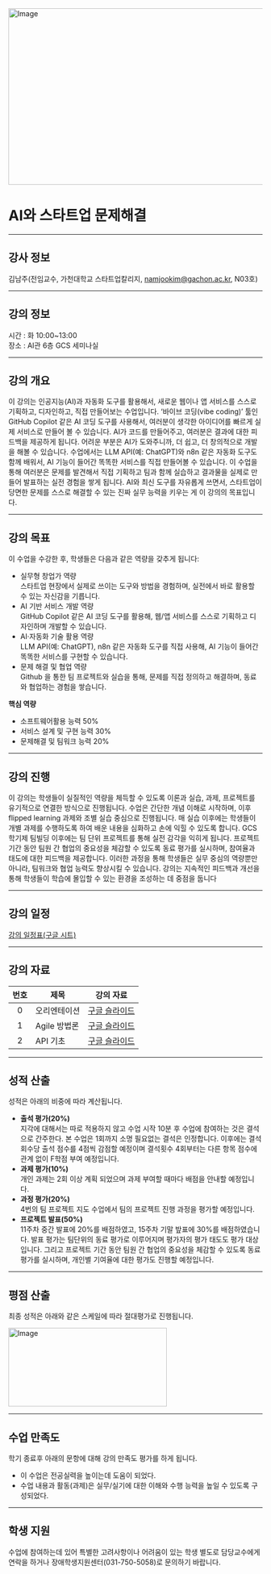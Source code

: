 <img width="1200" height="350" alt="Image" src="https://github.com/user-attachments/assets/a07b2bab-30b0-4090-9062-91d29a1e3ff7" />

# AI와 스타트업 문제해결

---

## 강사 정보
김남주(전임교수, 가천대학교 스타트업칼리지, namjookim@gachon.ac.kr, N03호)

---

## 강의 정보
시간 : 화 10:00~13:00  
장소 : AI관 6층 GCS 세미나실

---

## 강의 개요
이 강의는 인공지능(AI)과 자동화 도구를 활용해서, 새로운 웹이나 앱 서비스를 스스로 기획하고, 디자인하고, 직접 만들어보는 수업입니다.  ‘바이브 코딩(vibe coding)’ 툴인 GitHub Copilot 같은 AI 코딩 도구를 사용해서, 여러분이 생각한 아이디어를 빠르게 실제 서비스로 만들어 볼 수 있습니다. AI가 코드를 만들어주고, 여러분은 결과에 대한 피드백을 제공하게 됩니다. 어려운 부분은 AI가 도와주니까, 더 쉽고, 더 창의적으로 개발을 해볼 수 있습니다.  수업에서는 LLM API(예: ChatGPT)와 n8n 같은 자동화 도구도 함께 배워서,  AI 기능이 들어간 똑똑한 서비스를 직접 만들어볼 수 있습니다.
이 수업을 통해 여러분은 문제를 발견해서 직접 기획하고 팀과 함께 실습하고 결과물을 실제로 만들어 발표하는 실전 경험을 쌓게 됩니다.
AI와 최신 도구를 자유롭게 쓰면서, 스타트업이 당면한 문제를 스스로 해결할 수 있는 진짜 실무 능력을 키우는 게 이 강의의 목표입니다.

---

## 강의 목표
이 수업을 수강한 후, 학생들은 다음과 같은 역량을 갖추게 됩니다:

- 실무형 창업가 역량  
  스타트업 현장에서 실제로 쓰이는 도구와 방법을 경험하며, 실전에서 바로 활용할 수 있는 자신감을 기릅니다.  
- AI 기반 서비스 개발 역량  
  GitHub Copilot 같은 AI 코딩 도구를 활용해, 웹/앱 서비스를 스스로 기획하고 디자인하며 개발할 수 있습니다.  
- AI·자동화 기술 활용 역량  
  LLM API(예: ChatGPT), n8n 같은 자동화 도구를 직접 사용해, AI 기능이 들어간 똑똑한 서비스를 구현할 수 있습니다.  
- 문제 해결 및 협업 역량  
  Github 을 통한 팀 프로젝트와 실습을 통해, 문제를 직접 정의하고 해결하며, 동료와 협업하는 경험을 쌓습니다.  

**핵심 역량**  
- 소프트웨어활용 능력 50%  
- 서비스 설계 및 구현 능력 30%  
- 문제해결 및 팀워크 능력 20%  

---

## 강의 진행
이 강의는 학생들이 실질적인 역량을 체득할 수 있도록 이론과 실습, 과제, 프로젝트를 유기적으로 연결한 방식으로 진행됩니다. 수업은 간단한 개념 이해로 시작하며, 이후 flipped learning 과제와 조별 실습 중심으로 진행됩니다. 매 실습 이후에는 학생들이 개별 과제를 수행하도록 하여 배운 내용을 심화하고 손에 익힐 수 있도록 합니다. GCS 학기제 팀빌딩 이후에는 팀 단위 프로젝트를 통해 실전 감각을 익히게 됩니다. 프로젝트 기간 동안 팀원 간 협업의 중요성을 체감할 수 있도록 동료 평가를 실시하며, 참여율과 태도에 대한 피드백을 제공합니다. 이러한 과정을 통해 학생들은 실무 중심의 역량뿐만 아니라, 팀워크와 협업 능력도 향상시킬 수 있습니다. 강의는 지속적인 피드백과 개선을 통해 학생들이 학습에 몰입할 수 있는 환경을 조성하는 데 중점을 둡니다

---

## 강의 일정

[강의 일정표(구글 시트)](https://docs.google.com/spreadsheets/d/19YHPMgkA4DnbmNAFzGvgzQx36E-CO1cFWnPbamupTAc/edit?gid=0#gid=0&range=A1:D16)

---

## 강의 자료

| 번호 | 제목 | 강의 자료 |
|:------:|------|-----------------------------|
| 0 | 오리엔테이션 | [구글 슬라이드](https://docs.google.com/presentation/d/1cO6K_OMwxo1oAPHtpVnnrm0GFcPA_etMF4KrdOhvstM/edit?slide=id.g3329ef13f6d_0_167#slide=id.g3329ef13f6d_0_167) |
| 1 | Agile 방법론 | [구글 슬라이드](https://docs.google.com/presentation/d/1ckLlw2vu7tGyAmcvx4cLhUUy8LQvadF-mX0LJMTyEwE/edit?slide=id.g34115aab883_0_107#slide=id.g34115aab883_0_107) |
| 2 | API 기초 | [구글 슬라이드](https://docs.google.com/presentation/d/1JlnaeeywSlCis1Gpyv9WoTNTx0reGxHSBhcSDbifmo4/edit?slide=id.g33b52cd8eb5_0_0#slide=id.g33b52cd8eb5_0_0) |

---

## 성적 산출
성적은 아래의 비중에 따라 계산됩니다.

- **출석 평가(20%)**  
  지각에 대해서는 따로 적용하지 않고 수업 시작 10분 후 수업에 참여하는 것은 결석으로 간주한다. 본 수업은 1회까지 소명 필요없는 결석은 인정합니다. 이후에는 결석 회수당 출석 점수를 4점씩 감점할 예정이며 결석횟수 4회부터는 다른 항목 점수에 관계 없이 F학점 부여 예정입니다.  
- **과제 평가(10%)**  
  개인 과제는 2회 이상 계획 되었으며 과제 부여할 때마다 배점을 안내할 예정입니다.  
- **과정 평가(20%)**  
  4번의 팀 프로젝트 지도 수업에서 팀의 프로젝트 진행 과정을 평가할 예정입니다.  
- **프로젝트 발표(50%)**  
  11주차 중간 발표에 20%를 배점하였고, 15주차 기말 밮표에 30%를 배점하였습니다.   발표 평가는 팀단위의 동료 평가로 이루어지며 평가자의 평가 태도도 평가 대상입니다.  그리고 프로젝트 기간 동안 팀원 간 협업의 중요성을 체감할 수 있도록 동료 평가를 실시하며, 개인별 기여율에 대한 평가도 진행할 예정입니다.  

---

## 평점 산출
최종 성적은 아래와 같은 스케일에 따라 절대평가로 진행됩니다.

<img width="314" height="156" alt="Image" src="https://github.com/user-attachments/assets/7433d462-b1ff-4ed5-86de-4f07c3aafa35" />

---

## 수업 만족도
학기 종료후 아래의 문항에 대해 강의 만족도 평가를 하게 됩니다.  
- 이 수업은 전공실력을 높이는데 도움이 되었다.  
- 수업 내용과 활동(과제)은 실무/실기에 대한 이해와 수행 능력을 높일 수 있도록 구성되었다.  

---

## 학생 지원
수업에 참여하는데 있어 특별한 고려사항이나 어려움이 있는 학생 별도로 담당교수에게 연락을 하거나 장애학생지원센터(031-750-5058)로 문의하기 바랍니다.
